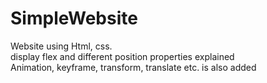 # SimpleWebsite
Website using Html, css. <br>
display flex and different position properties explained <br>
Animation, keyframe, transform, translate etc. is also added
